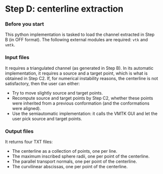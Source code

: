 # Step D: centerline extraction


### Before you start
This python implementation is tasked to load the channel extracted in Step B (in OFF format). The following external modules are required: `vtk` and `vmtk`.

### Input files
It requires a triangulated channel (as generated in Step B). In its automatic implementation, it requires a source and a target point, which is what is obtained in Step C2. If, for numerical instability reasons, the centerline is not satisfactory, then the user can either:
- Try to move slightly source and target points.
- Recompute source and target points by Step C2, whether these points were inherited from a previous conformation (and the conformations were aligned).  
- Use the semiautomatic implementation: it calls the VMTK GUI and let the user pick source and target points.
 
### Output files
It returns four TXT files:
- The centerline as a collection of points, one per line.
- The maximum inscribed sphere radii, one per point of the centerline.
- The parallel transport normals, one per point of the centerline.
- The curvilinear abscissas, one per point of the centerline. 

